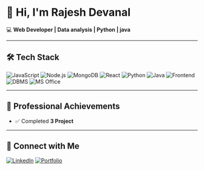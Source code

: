 # 👋 Hi, I'm Rajesh Devanal

💻 **Web Developer | Data analysis | Python | java**

---

## 🛠 Tech Stack
![JavaScript](https://img.shields.io/badge/-JavaScript-yellow?style=for-the-badge&logo=javascript)
![Node.js](https://img.shields.io/badge/-Node.js-green?style=for-the-badge&logo=node.js)
![MongoDB](https://img.shields.io/badge/-MongoDB-darkgreen?style=for-the-badge&logo=mongodb)
![React](https://img.shields.io/badge/-React-blue?style=for-the-badge&logo=react)
![Python](https://img.shields.io/badge/-Python-blue?style=for-the-badge&logo=python)
![Java](https://img.shields.io/badge/-Java-red?style=for-the-badge&logo=java)
![Frontend](https://img.shields.io/badge/-Frontend-ff69b4?style=for-the-badge&logo=html5)
![DBMS](https://img.shields.io/badge/-DBMS-lightgrey?style=for-the-badge&logo=database)
![MS Office](https://img.shields.io/badge/-MS%20Office-orange?style=for-the-badge&logo=microsoft-office)

---

## 🚀 Professional Achievements
- ✅ Completed **3 Project**

------
## 🔗 Connect with Me
[![LinkedIn](https://img.shields.io/badge/-LinkedIn-blue?logo=linkedin)](www.linkedin.com/in/rajesh-devanal-a31519255)
[![Portfolio](https://img.shields.io/badge/-Portfolio-black?logo=github)](https://github.com/Rajeshdevanal)

